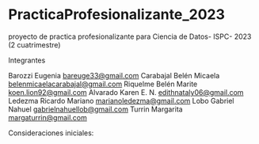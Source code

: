# PracticaProfesionalizante_2023
proyecto de practica profesionalizante para Ciencia de Datos- ISPC- 2023 (2 cuatrimestre)

Integrantes

Barozzi	Eugenia	          bareuge33@gmail.com
Carabajal Belén Micaela	  belenmicaelacarabajal@gmail.com
Riquelme Belén Marite	  koen.lion92@gmail.com
Alvarado Karen E. N.	  edithnataly06@gmail.com
Ledezma	Ricardo Mariano   marianoledezma@gmail.com
Lobo Gabriel Nahuel	  gabrielnahuellob@gmail.com
Turrin Margarita	  margaturrin@gmail.com


Consideraciones iniciales:

